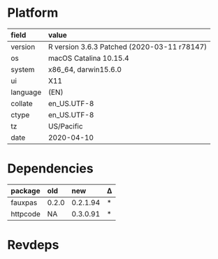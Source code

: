 # Platform

|field    |value                                       |
|:--------|:-------------------------------------------|
|version  |R version 3.6.3 Patched (2020-03-11 r78147) |
|os       |macOS Catalina 10.15.4                      |
|system   |x86_64, darwin15.6.0                        |
|ui       |X11                                         |
|language |(EN)                                        |
|collate  |en_US.UTF-8                                 |
|ctype    |en_US.UTF-8                                 |
|tz       |US/Pacific                                  |
|date     |2020-04-10                                  |

# Dependencies

|package  |old   |new      |Δ  |
|:--------|:-----|:--------|:--|
|fauxpas  |0.2.0 |0.2.1.94 |*  |
|httpcode |NA    |0.3.0.91 |*  |

# Revdeps

